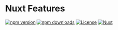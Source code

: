 # Nuxt Features

[![npm version][npm-version-src]][npm-version-href]
[![npm downloads][npm-downloads-src]][npm-downloads-href]
[![License][license-src]][license-href]
[![Nuxt][nuxt-src]][nuxt-href]

<!-- My new Nuxt module for doing amazing things. -->

<!-- - [✨ &nbsp;Release Notes](/CHANGELOG.md) -->
<!-- - [🏀 Online playground](https://stackblitz.com/github/your-org/my-module?file=playground%2Fapp.vue) -->
<!-- - [📖 &nbsp;Documentation](https://example.com) -->

<!-- ## Features -->

<!-- Highlight some of the features your module provide here -->
<!-- - ⛰ &nbsp;Foo
- 🚠 &nbsp;Bar
- 🌲 &nbsp;Baz -->

<!-- ## Quick Setup

Install the module to your Nuxt application with one command:

```bash
npx nuxi module add my-module
```

That's it! You can now use My Module in your Nuxt app ✨


## Contribution

<details>
  <summary>Local development</summary>
  
  ```bash
  # Install dependencies
  npm install
  
  # Generate type stubs
  npm run dev:prepare
  
  # Develop with the playground
  npm run dev
  
  # Build the playground
  npm run dev:build
  
  # Run ESLint
  npm run lint
  
  # Run Vitest
  npm run test
  npm run test:watch
  
  # Release new version
  npm run release
  ```

</details>
 -->

<!-- Badges -->
[npm-version-src]: https://img.shields.io/npm/v/@imogen-deeptech/nuxt-features/latest.svg?style=flat&colorA=020420&colorB=00DC82
[npm-version-href]: https://npmjs.com/package/@imogen-deeptech/nuxt-features

[npm-downloads-src]: https://img.shields.io/npm/dm/@imogen-deeptech/nuxt-features.svg?style=flat&colorA=020420&colorB=00DC82
[npm-downloads-href]: https://npm.chart.dev/@imogen-deeptech/nuxt-features

[license-src]: https://img.shields.io/npm/l/@imogen-deeptech/nuxt-features.svg?style=flat&colorA=020420&colorB=00DC82
[license-href]: https://npmjs.com/package/@imogen-deeptech/nuxt-features

[nuxt-src]: https://img.shields.io/badge/Nuxt-020420?logo=nuxt.js
[nuxt-href]: https://nuxt.com
